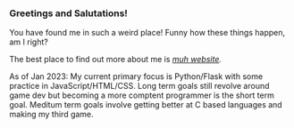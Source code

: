 ### Greetings and Salutations!

You have found me in such a weird place! Funny how these things happen, am I right? 

The best place to find out more about me is *[muh website](https://sicksubroutine.com).*

As of Jan 2023: My current primary focus is Python/Flask with some practice in JavaScript/HTML/CSS. Long term goals still revolve around game dev but becoming a more comptent programmer is the short term goal. Meditum term goals involve getting better at C based languages and making my third game. 

